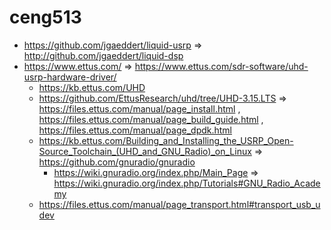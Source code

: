 # ceng513
* https://github.com/jgaeddert/liquid-usrp => http://github.com/jgaeddert/liquid-dsp
* https://www.ettus.com/ => https://www.ettus.com/sdr-software/uhd-usrp-hardware-driver/
  * https://kb.ettus.com/UHD
  * https://github.com/EttusResearch/uhd/tree/UHD-3.15.LTS => https://files.ettus.com/manual/page_install.html , https://files.ettus.com/manual/page_build_guide.html , https://files.ettus.com/manual/page_dpdk.html
  * https://kb.ettus.com/Building_and_Installing_the_USRP_Open-Source_Toolchain_(UHD_and_GNU_Radio)_on_Linux => https://github.com/gnuradio/gnuradio
    * https://wiki.gnuradio.org/index.php/Main_Page => https://wiki.gnuradio.org/index.php/Tutorials#GNU_Radio_Academy
  * https://files.ettus.com/manual/page_transport.html#transport_usb_udev